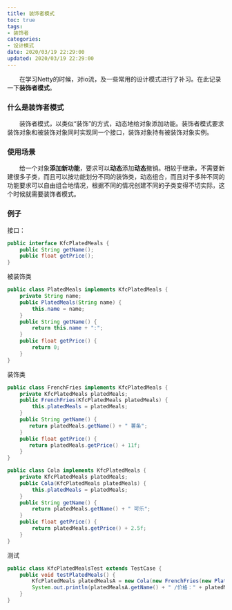 ```yaml
---
title: 装饰者模式
toc: true
tags:
- 装饰者
categories:
- 设计模式
date: 2020/03/19 22:29:00
updated: 2020/03/19 22:29:00
---
```


&emsp;&emsp;在学习Netty的时候，对io流，及一些常用的设计模式进行了补习。在此记录一下**装饰者模式**。

<!--more-->

### 什么是装饰者模式

&emsp;&emsp;装饰者模式，以类似“装饰”的方式，动态地给对象添加功能。装饰者模式要求装饰对象和被装饰对象同时实现同一个接口，装饰对象持有被装饰对象实例。

### 使用场景

&emsp;&emsp;给一个对象**添加新功能**，要求可以**动态**添加**动态**撤销。相较于继承，不需要新建很多子类，而且可以按功能划分不同的装饰类，动态组合，而且对于多种不同的功能要求可以自由组合地情况，根据不同的情况创建不同的子类变得不切实际，这个时候就需要装饰者模式。

### 例子

接口：
```java
public interface KfcPlatedMeals {
    public String getName(); 
    public float getPrice();
}
```
被装饰类
```java
public class PlatedMeals implements KfcPlatedMeals {
    private String name;
    public PlatedMeals(String name) {
        this.name = name;
    }
    public String getName() {
        return this.name + ":";
    }
    public float getPrice() {
        return 0;
    }
}
```
装饰类
```java
public class FrenchFries implements KfcPlatedMeals {
    private KfcPlatedMeals platedMeals;
    public FrenchFries(KfcPlatedMeals platedMeals) {
        this.platedMeals = platedMeals;
    }
    public String getName() {
       return platedMeals.getName() + " 薯条";
    }
    public float getPrice() {
       return platedMeals.getPrice() + 11f;
    }
}
```
```java
public class Cola implements KfcPlatedMeals {
    private KfcPlatedMeals platedMeals;
    public Cola(KfcPlatedMeals platedMeals) {
        this.platedMeals = platedMeals;
    }
    public String getName() {
        return platedMeals.getName() + " 可乐";
    }
    public float getPrice() {
        return platedMeals.getPrice() + 2.5f;
    }
}
```
测试
```java
public class KfcPlatedMealsTest extends TestCase {
    public void testPlatedMeals() {
        KfcPlatedMeals platedMealsA = new Cola(new FrenchFries(new PlatedMeals("套餐A")));
        System.out.println(platedMealsA.getName() + " /价格：" + platedMealsA.getPrice());
    }
}
```
